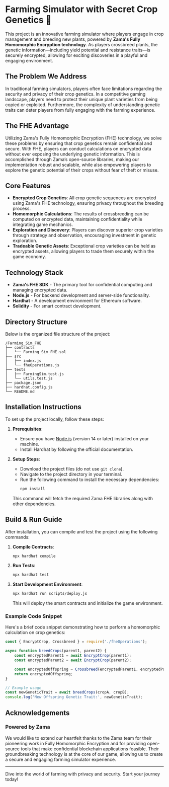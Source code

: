 # Farming Simulator with Secret Crop Genetics 🌾

This project is an innovative farming simulator where players engage in crop management and breeding new plants, powered by **Zama's Fully Homomorphic Encryption technology**. As players crossbreed plants, the genetic information—including yield potential and resistance traits—is securely encrypted, allowing for exciting discoveries in a playful and engaging environment.

## The Problem We Address

In traditional farming simulators, players often face limitations regarding the security and privacy of their crop genetics. In a competitive gaming landscape, players need to protect their unique plant varieties from being copied or exploited. Furthermore, the complexity of understanding genetic traits can deter players from fully engaging with the farming experience.

## The FHE Advantage

Utilizing Zama's Fully Homomorphic Encryption (FHE) technology, we solve these problems by ensuring that crop genetics remain confidential and secure. With FHE, players can conduct calculations on encrypted data without ever exposing the underlying genetic information. This is accomplished through Zama’s open-source libraries, making our implementation robust and scalable, while also empowering players to explore the genetic potential of their crops without fear of theft or misuse.

## Core Features

- **Encrypted Crop Genetics**: All crop genetic sequences are encrypted using Zama's FHE technology, ensuring privacy throughout the breeding process.
- **Homomorphic Calculations**: The results of crossbreeding can be computed on encrypted data, maintaining confidentiality while integrating game mechanics.
- **Exploration and Discovery**: Players can discover superior crop varieties through strategy and observation, encouraging investment in genetic exploration.
- **Tradeable Genetic Assets**: Exceptional crop varieties can be held as encrypted assets, allowing players to trade them securely within the game economy.

## Technology Stack

- **Zama's FHE SDK** - The primary tool for confidential computing and managing encrypted data.
- **Node.js** - For backend development and server-side functionality.
- **Hardhat** - A development environment for Ethereum software.
- **Solidity** - For smart contract development.

## Directory Structure

Below is the organized file structure of the project:

```
/Farming_Sim_FHE
├── contracts
│   └── Farming_Sim_FHE.sol
├── src
│   ├── index.js
│   └── fheOperations.js
├── tests
│   ├── FarmingSim.test.js
│   └── utils.test.js
├── package.json
├── hardhat.config.js
└── README.md
```

## Installation Instructions

To set up the project locally, follow these steps:

1. **Prerequisites**:
   - Ensure you have [Node.js](https://nodejs.org/) (version 14 or later) installed on your machine.
   - Install Hardhat by following the official documentation.

2. **Setup Steps**:
   - Download the project files (do not use `git clone`).
   - Navigate to the project directory in your terminal.
   - Run the following command to install the necessary dependencies:
     ```bash
     npm install
     ```
   This command will fetch the required Zama FHE libraries along with other dependencies.

## Build & Run Guide

After installation, you can compile and test the project using the following commands:

1. **Compile Contracts**:
   ```bash
   npx hardhat compile
   ```

2. **Run Tests**:
   ```bash
   npx hardhat test
   ```

3. **Start Development Environment**:
   ```bash
   npx hardhat run scripts/deploy.js
   ```
   This will deploy the smart contracts and initialize the game environment.

### Example Code Snippet

Here's a brief code snippet demonstrating how to perform a homomorphic calculation on crop genetics:

```javascript
const { EncryptCrop, Crossbreed } = require('./fheOperations');

async function breedCrops(parent1, parent2) {
    const encryptedParent1 = await EncryptCrop(parent1);
    const encryptedParent2 = await EncryptCrop(parent2);

    const encryptedOffspring = Crossbreed(encryptedParent1, encryptedParent2);
    return encryptedOffspring;
}

// Example usage
const newGeneticTrait = await breedCrops(cropA, cropB);
console.log('New Offspring Genetic Trait:', newGeneticTrait);
```

## Acknowledgements

### Powered by Zama

We would like to extend our heartfelt thanks to the Zama team for their pioneering work in Fully Homomorphic Encryption and for providing open-source tools that make confidential blockchain applications feasible. Their groundbreaking technology is at the core of our game, allowing us to create a secure and engaging farming simulator experience. 

---

Dive into the world of farming with privacy and security. Start your journey today!
